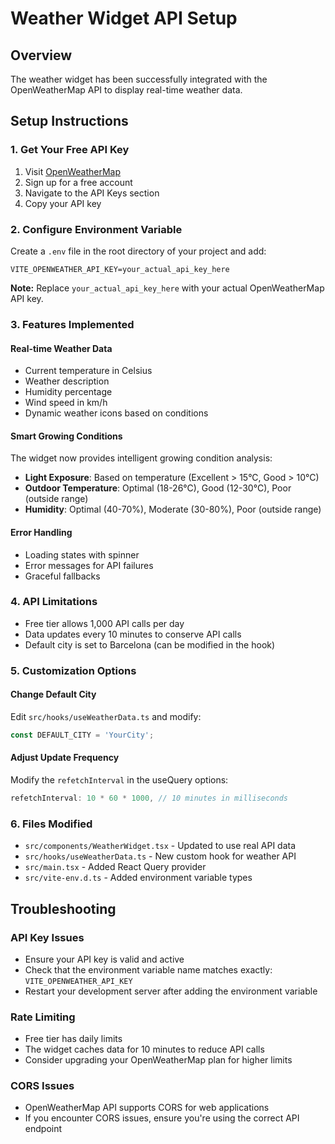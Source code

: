 # Weather Widget API Setup

## Overview
The weather widget has been successfully integrated with the OpenWeatherMap API to display real-time weather data.

## Setup Instructions

### 1. Get Your Free API Key
1. Visit [OpenWeatherMap](https://openweathermap.org/api)
2. Sign up for a free account
3. Navigate to the API Keys section
4. Copy your API key

### 2. Configure Environment Variable
Create a `.env` file in the root directory of your project and add:

```
VITE_OPENWEATHER_API_KEY=your_actual_api_key_here
```

**Note:** Replace `your_actual_api_key_here` with your actual OpenWeatherMap API key.

### 3. Features Implemented

#### Real-time Weather Data
- Current temperature in Celsius
- Weather description
- Humidity percentage
- Wind speed in km/h
- Dynamic weather icons based on conditions

#### Smart Growing Conditions
The widget now provides intelligent growing condition analysis:
- **Light Exposure**: Based on temperature (Excellent > 15°C, Good > 10°C)
- **Outdoor Temperature**: Optimal (18-26°C), Good (12-30°C), Poor (outside range)
- **Humidity**: Optimal (40-70%), Moderate (30-80%), Poor (outside range)

#### Error Handling
- Loading states with spinner
- Error messages for API failures
- Graceful fallbacks

### 4. API Limitations
- Free tier allows 1,000 API calls per day
- Data updates every 10 minutes to conserve API calls
- Default city is set to Barcelona (can be modified in the hook)

### 5. Customization Options

#### Change Default City
Edit `src/hooks/useWeatherData.ts` and modify:
```typescript
const DEFAULT_CITY = 'YourCity';
```

#### Adjust Update Frequency
Modify the `refetchInterval` in the useQuery options:
```typescript
refetchInterval: 10 * 60 * 1000, // 10 minutes in milliseconds
```

### 6. Files Modified
- `src/components/WeatherWidget.tsx` - Updated to use real API data
- `src/hooks/useWeatherData.ts` - New custom hook for weather API
- `src/main.tsx` - Added React Query provider
- `src/vite-env.d.ts` - Added environment variable types

## Troubleshooting

### API Key Issues
- Ensure your API key is valid and active
- Check that the environment variable name matches exactly: `VITE_OPENWEATHER_API_KEY`
- Restart your development server after adding the environment variable

### Rate Limiting
- Free tier has daily limits
- The widget caches data for 10 minutes to reduce API calls
- Consider upgrading your OpenWeatherMap plan for higher limits

### CORS Issues
- OpenWeatherMap API supports CORS for web applications
- If you encounter CORS issues, ensure you're using the correct API endpoint 